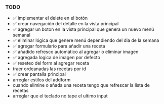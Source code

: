 ### TODO

- ✅ implementar el delete en el botón
- ✅ crear navegación del detalle en la vista principal
- ✅ agregar un boton en la vista principal que genera un nuevo menú semanal
- ✅ eliminar lógica que genere menú dependiendo del dia de la semana
- ✅ agregar formulario para añadir una receta
- ✅ añadido refresco automático al agregar o eliminar imagen
- ✅ agregada logica de imagen por defecto
- ✅ reseteo del form al agregar receta
- traer ordeanadas las recetas por id
- ✅ crear pantalla principal
- arreglar estilos del addform
- cuando elimine o añada una receta tengo que refrescar la lista de recetas
- arreglar que el teclado no tape el ultimo input
